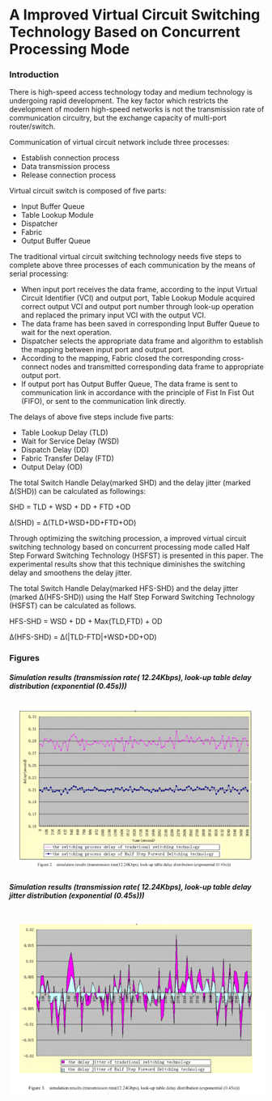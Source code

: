 # A Improved Virtual Circuit Switching Technology Based on Concurrent Processing Mode

### Introduction

There is high-speed access technology today and medium technology is undergoing rapid development. The key factor which restricts the development of modern high-speed networks is not the transmission rate of communication circuitry, but the exchange capacity of multi-port router/switch.

Communication of virtual circuit network include three processes:
* Establish connection process
* Data transmission process
* Release connection process

Virtual circuit switch is composed of five parts:
* Input Buffer Queue
* Table Lookup Module
* Dispatcher
* Fabric
* Output Buffer Queue

The traditional virtual circuit switching technology needs five steps to complete above three processes of each communication by the means of serial processing:
* When input port receives the data frame, according to the input Virtual Circuit Identifier (VCI) and output port, Table
Lookup Module acquired correct output VCI and output port number through look-up operation and replaced the primary input VCI with the output VCI.
* The data frame has been saved in corresponding Input Buffer Queue to wait for the next operation.
* Dispatcher selects the appropriate data frame and algorithm to establish the mapping between input port and output port.
* According to the mapping, Fabric closed the corresponding cross-connect nodes and transmitted corresponding data frame to appropriate output port.
* If output port has Output Buffer Queue, The data frame is sent to communication link in accordance with the principle of Fist In Fist Out (FIFO), or sent to the communication link directly.

The delays of above five steps include five parts:
* Table Lookup Delay (TLD)
* Wait for Service Delay (WSD)
* Dispatch Delay (DD)
* Fabric Transfer Delay (FTD)
* Output Delay (OD)

The total Switch Handle Delay(marked SHD) and the delay jitter (marked &#916;(SHD)) can be calculated as followings:

SHD = TLD + WSD + DD + FTD +OD

&#916;(SHD) = &#916;(TLD+WSD+DD+FTD+OD)

Through optimizing the switching procession, a improved virtual circuit switching technology based on concurrent processing mode called Half Step Forward Switching Technology (HSFST) is presented in this paper. The experimental results show that this technique diminishes the switching delay and smoothens the delay jitter. 

The total Switch Handle Delay(marked HFS-SHD) and the delay jitter (marked &#916;(HFS-SHD)) using the  Half Step Forward Switching Technology (HSFST) can be calculated as follows.

HFS-SHD = WSD + DD + Max(TLD,FTD) + OD

&#916;(HFS-SHD) = &#916;(|TLD-FTD|+WSD+DD+OD)


### Figures

##### Simulation results (transmission rate( 12.24Kbps), look-up table delay distribution (exponential (0.45s)))
![Delay](delay.png)

##### Simulation results (transmission rate( 12.24Kbps), look-up table delay jitter distribution (exponential (0.45s)))
![Delay jitter](delay_jitter.png)
